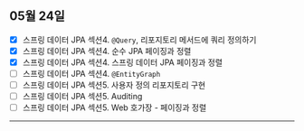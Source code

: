 ## 05월 24일

- [x] 스프링 데이터 JPA 섹션4. `@Query`, 리포지토리 메서드에 쿼리 정의하기
- [x] 스프링 데이터 JPA 섹션4. 순수 JPA 페이징과 정렬
- [x] 스프링 데이터 JPA 섹션4. 스프링 데이터 JPA 페이징과 정렬
- [ ] 스프링 데이터 JPA 섹션4. `@EntityGraph`
- [ ] 스프링 데이터 JPA 섹션5. 사용자 정의 리포지토리 구현
- [ ] 스프링 데이터 JPA 섹션5. Auditing
- [ ] 스프링 데이터 JPA 섹션5. Web 호가장 - 페이징과 정렬

---

